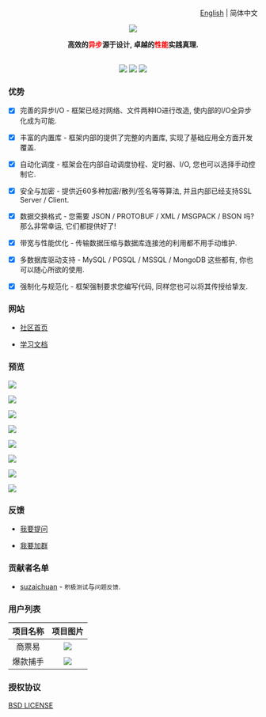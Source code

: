 <h1></h1>
<div align="right">

  [English](README.md) | 简体中文

</div>

<div align="center">
  <p>
    <img align="center" src="https://doc.cfadmin.cn/images/logo.png" />
  </p>
  <b>高效的<font color="red">异步</font>源于设计, 卓越的<font color="red">性能</font>实践真理.</b>
  <br><br>
  <p>
    <a>
      <img src="https://img.shields.io/badge/Author-CandyMi-red.svg"/>
    </a>
    <a>
      <img src="https://img.shields.io/static/v1?label=License&message=BSD&color=green"/>
    </a>
    <a>
      <img src="https://img.shields.io/static/v1?label=Platform&message=Windows/MacOSX/BSD/Linux&color=9cf"/>
    </a>
  </p>
</div>

### 优势

  - [x] 完善的异步I/O - 框架已经对网络、文件两种IO进行改造, 使内部的I/O全异步化成为可能.

  - [x] 丰富的内置库 - 框架内部的提供了完整的内置库, 实现了基础应用全方面开发覆盖.

  - [x] 自动化调度 - 框架会在内部自动调度协程、定时器、I/O, 您也可以选择手动控制它.

  - [x] 安全与加密 - 提供近60多种加密/散列/签名等等算法, 并且内部已经支持SSL Server / Client.

  - [x] 数据交换格式 - 您需要 JSON / PROTOBUF / XML / MSGPACK / BSON 吗? 那么非常幸运, 它们都提供好了!

  - [x] 带宽与性能优化 - 传输数据压缩与数据库连接池的利用都不用手动维护.

  - [x] 多数据库驱动支持 - MySQL / PGSQL / MSSQL / MongoDB 这些都有, 你也可以随心所欲的使用.

  - [x] 强制化与规范化 - 框架强制要求您编写代码, 同样您也可以将其传授给挚友.

### 网站

  * [社区首页](https://cfadmin.cn)

  * [学习文档](https://cfadmin.cn)

### 预览

<p><img src="https://raw.githubusercontent.com/wiki/CandyMi/cfadmin/images/pre-login.png"/></p>

<p><img src="https://raw.githubusercontent.com/wiki/CandyMi/cfadmin/images/pre-dashboard.png"/></p>

<p><img src="https://raw.githubusercontent.com/wiki/CandyMi/cfadmin/images/pre-profile.png"/></p>

<p><img src="https://raw.githubusercontent.com/wiki/CandyMi/cfadmin/images/pre-user.png"/></p>

<p><img src="https://raw.githubusercontent.com/wiki/CandyMi/cfadmin/images/pre-role.png"/></p>

<p><img src="https://raw.githubusercontent.com/wiki/CandyMi/cfadmin/images/pre-header.png"/></p>

<p><img src="https://raw.githubusercontent.com/wiki/CandyMi/cfadmin/images/pre-aside.png"/></p>

<p><img src="https://raw.githubusercontent.com/wiki/CandyMi/cfadmin/images/pre-lang.png"/></p>

### 反馈

  * [我要提问](https://github.com/CandyMi/cfadmin/issues)

  * [我要加群](https://shang.qq.com/wpa/qunwpa?idkey=5cc977ebaf4eb17391b2c6b03eb0ee36e3d3c1871bc95ba3c96ffc426a9dc907)

### 贡献者名单

  * [suzaichuan](https://github.com/suzaichuan) - `积极测试`与`问题反馈`.

### 用户列表

  |项目名称|项目图片|
  |:-:|:-:|
  |商票易|![](https://raw.githubusercontent.com/wiki/CandyMi/cfadmin/images/company-2.png)|
  |爆款捕手|![](https://raw.githubusercontent.com/wiki/CandyMi/cfadmin/images/company-1.png)|

### 授权协议

  [BSD LICENSE](https://github.com/CandyMi/cfadmin/blob/master/LICENSE)
